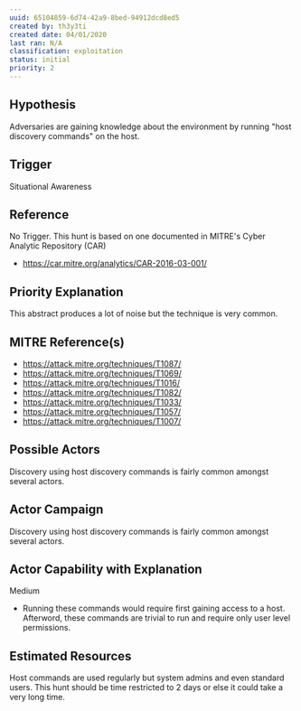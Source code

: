 ```yaml
---
uuid: 65104859-6d74-42a9-8bed-94912dcd8ed5
created by: th3y3ti
created date: 04/01/2020
last ran: N/A
classification: exploitation
status: initial
priority: 2
---
```


## Hypothesis
Adversaries are gaining knowledge about the environment by running "host discovery commands" on the host.

## Trigger
Situational Awareness

## Reference
No Trigger. This hunt is based on one documented in MITRE's Cyber Analytic Repository (CAR)
- https://car.mitre.org/analytics/CAR-2016-03-001/

## Priority Explanation
This abstract produces a lot of noise but the technique is very common.

## MITRE Reference(s)
- https://attack.mitre.org/techniques/T1087/
- https://attack.mitre.org/techniques/T1069/
- https://attack.mitre.org/techniques/T1016/
- https://attack.mitre.org/techniques/T1082/
- https://attack.mitre.org/techniques/T1033/
- https://attack.mitre.org/techniques/T1057/
- https://attack.mitre.org/techniques/T1007/

## Possible Actors
Discovery using host discovery commands is fairly common amongst several actors.

## Actor Campaign
Discovery using host discovery commands is fairly common amongst several actors.

## Actor Capability with Explanation
Medium 
- Running these commands would require first gaining access to a host. Afterword, these commands are trivial to run and require only user level permissions.

## Estimated Resources
Host commands are used regularly but system admins and even standard users. This hunt should be time restricted to 2 days or else it could take a very long time.
